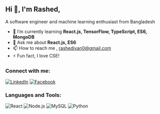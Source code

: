 ## Hi 👋, I'm Rashed,

A  software engineer and machine learning enthusiast from Bangladesh

- 🌱 I’m currently learning **React.js, TensorFlow, TypeScript, ES6, MongoDB**
- 💬 Ask me about **React.js, ES6**
- 📫 How to reach me , rashedivan0@gmail.com
- ⚡ Fun fact, I love CSE! 

### Connect with me:
[![LinkedIn](https://img.shields.io/badge/-LinkedIn-blue?style=flat&logo=LinkedIn)](https://www.linkedin.com/in/rashedul-islam-4a52b71b0/)
[![Facebook](https://img.shields.io/badge/-Facebook-blue?style=flat&logo=Facebook)](https://www.facebook.com/TheDeveloperRashed)

### Languages and Tools:
![React](https://img.shields.io/badge/-React-black?style=flat&logo=react)
![Node.js](https://img.shields.io/badge/-Node.js-green?style=flat&logo=node.js)
![MySQL](https://img.shields.io/badge/-MySQL-blue?style=flat&logo=mysql)
![Python](https://img.shields.io/badge/-Python-yellow?style=flat&logo=python)


